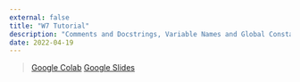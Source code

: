 ```yaml
---
external: false
title: "W7 Tutorial"
description: "Comments and Docstrings, Variable Names and Global Constants, Namespaces, Timely Returns"
date: 2022-04-19
---
```


> [Google Colab](https://colab.research.google.com/drive/1XFI-XnF71TmIwFCRB7ya-lNnOr7Nj34l?usp=sharing)
> [Google Slides](https://docs.google.com/presentation/d/1tkKafIhiIXZnJoDiouZs3fmWFlaGGxUwX05uScg7ES8/edit?usp=sharing)

